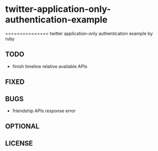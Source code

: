 # twitter-application-only-authentication-example
===============
twitter application-only authentication example by ruby

TODO
----

* finish timeline relative available APIs

FIXED
----

BUGS
----

* friendship APIs response error

OPTIONAL
----

LICENSE
-------
